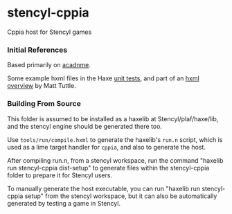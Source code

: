 # stencyl-cppia
Cppia host for Stencyl games

### Initial References

Based primarily on [acadnme](https://github.com/nmehost/acadnme).

Some example hxml files in the Haxe [unit tests](https://github.com/HaxeFoundation/haxe/tree/development/tests/unit), and part of an [hxml overview](http://matttuttle.com/2015/06/hxml-overview/) by Matt Tuttle.

### Building From Source

This folder is assumed to be installed as a haxelib at Stencyl/plaf/haxe/lib, and the stencyl engine should be generated there too.

Use `tools/run/compile.hxml` to generate the haxelib's `run.n` script, which is used as a lime target handler for `cppia`, and also to generate the host.

After compiling run.n, from a stencyl workspace, run the command "haxelib run stencyl-cppia dist-setup" to generate files within the stencyl-cppia folder to prepare it for Stencyl users.

To manually generate the host executable, you can run "haxelib run stencyl-cppia setup" from the stencyl workspace, but it can also be automatically generated by testing a game in Stencyl.
